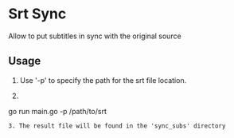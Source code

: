 # Srt Sync
Allow to put subtitles in sync with the original source 
## Usage 
1. Use '-p' to specify the path for the srt file location.
2. ```shell
  go run main.go -p /path/to/srt
```
3. The result file will be found in the 'sync_subs' directory
